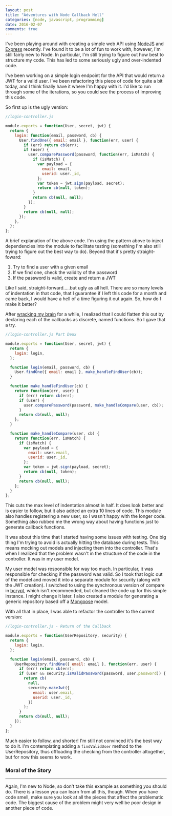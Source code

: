```yaml
---
layout: post
title: "Adventures with Node Callback Hell"
categories: [node, javascript, programming]
date: 2016-02-07
comments: true
---
```


I've been playing around with creating a simple web API using [NodeJS](http://nodejs.org) and
[Express](http://expressjs.org) recently. I've found it to be a lot of fun to work with, however,
I'm still fairly new to Node. In particular, I'm still trying to figure out how best to structure
my code. This has led to some seriously ugly and over-indented code.

I've been working on a simple login endpoint for the API that would return a JWT for a valid user.
I've been refactoring this piece of code for quite a bit today, and I think finally have it
where I'm happy with it. I'd like to run through some of the iterations, so you could see
the process of improving this code.

So first up is the ugly version:

```javascript
//login-controller.js

module.exports = function(User, secret, jwt) {
  return {
    login: function(email, password, cb) {
      User.findOne({ email: email }, function(err, user) {
        if (err) return cb(err);
        if (user) {
          user.comparePassword(password, function(err, isMatch) {
            if (isMatch) {
              var payload = {
                email: email,
                userid: user._id,
              };
              var token = jwt.sign(payload, secret);
              return cb(null, token);
            }
            return cb(null, null);
          });
        }
        return cb(null, null);
      });
    },
  };
};
```

A brief explanation of the above code. I'm using the pattern above to inject dependencies into
the module to facilitate testing (something I'm also still trying to figure out the best way
to do). Beyond that it's pretty straight-foward:

1.  Try to find a user with a given email
2.  If we find one, check the validity of the password
3.  If the password is valid, create and return a JWT

Like I said, straight-forward.....but ugly as all hell. There are so many levels of indentation
in that code, that I guarantee if I left this code for a month and came back, I would have a
hell of a time figuring it out again. So, how do I make it better?

After [wracking my brain](http://www.google.com) for a while, I realized that I could flatten
this out by declaring each of the callbacks as discrete, named functions. So I gave that a try.

```javascript
//login-controller.js Part Deux

module.exports = function(User, secret, jwt) {
  return {
    login: login,
  };

  function login(email, password, cb) {
    User.findOne({ email: email }, make_handleFindUser(cb));
  }

  function make_handleFindUser(cb) {
    return function(err, user) {
      if (err) return cb(err);
      if (user) {
        user.comparePassword(password, make_handleCompare(user, cb));
      }
      return cb(null, null);
    };
  }

  function make_handleCompare(user, cb) {
    return function(err, isMatch) {
      if (isMatch) {
        var payload = {
          email: user.email,
          userid: user._id,
        };
        var token = jwt.sign(payload, secret);
        return cb(null, token);
      }
      return cb(null, null);
    };
  }
};
```

This cuts the max level of indentation almost in half. It does look better and is easier to follow,
but it also added an extra 10 lines of code. This module also handles registering a new user, so
I wasn't happy with the longer code. Something also rubbed me the wrong way about having functions
just to generate callback functions.

It was about this time that I started having some issues with testing. One big thing I'm trying
to avoid is actually hitting the database during tests. This means mocking out models and
injecting them into the controller. That's when I realized that the problem wasn't in the
structure of the code in the controller. It was in my user model.

My user model was responsible for way too much. In particular, it was responsible for checking
if the password was valid. So I took that logic out of the model and moved it into a separate
module for security (along with the JWT creation). I switched to using the synchronous version
of compare in [bcrypt](https://github.com/ncb000gt/node.bcrypt.js), which isn't recommended,
but cleaned the code up for this simple instance. I might change it later. I also created a module for generating a generic repository based off a
[Mongoose](http://mongoosejs.com) model.

With all that in place, I was able to refactor the controller to the current version:

```javascript
//login-controller.js - Return of the Callback

module.exports = function(UserRepository, security) {
  return {
    login: login,
  };

  function login(email, password, cb) {
    UserRepository.findOne({ email: email }, function(err, user) {
      if (err) return cb(err);
      if (user && security.isValidPassword(password, user.password)) {
        return cb(
          null,
          security.makeJwt({
            email: user.email,
            userid: user._id,
          })
        );
      }
      return cb(null, null);
    });
  }
};
```

Much easier to follow, and shorter! I'm still not convinced it's the best way to do it. I'm
contemplating adding a `findValidUser` method to the UserRepository, thus offloading the
checking from the controller altogether, but for now this seems to work.

### Moral of the Story

---

Again, I'm new to Node, so don't take this example as something _you_ should do. There is a
lesson you can learn from all this, though. When you have code smell, make sure you look at
all the pieces that affect the problematic code. The biggest cause of the problem might very
well be poor design in another piece of code.
